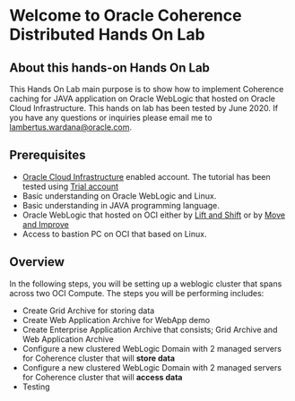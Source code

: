 # Welcome to Oracle Coherence Distributed Hands On Lab

## About this hands-on Hands On Lab ##

This Hands On Lab main purpose is to show how to implement Coherence caching for JAVA application on Oracle WebLogic that hosted on Oracle Cloud Infrastructure. This hands on lab has been tested by June 2020. If you have any questions or inquiries please email me to lambertus.wardana@oracle.com.

## Prerequisites

- [Oracle Cloud Infrastructure](https://cloud.oracle.com/en_US/cloud-infrastructure) enabled account. The tutorial has been tested using [Trial account](https://myservices.us.oraclecloud.com/mycloud/signup)
- Basic understanding on Oracle WebLogic and Linux.
- Basic understanding in JAVA programming language.
- Oracle WebLogic that hosted on OCI either by [Lift and Shift](https://github.com/tazlambert/weblogic-lift-shift) or by [Move and Improve](https://github.com/tazlambert/weblogic-move-improve)
- Access to bastion PC on OCI that based on Linux.

## Overview

In the following steps, you will be setting up a weblogic cluster that spans across two OCI Compute. The steps you will be performing includes:

- Create Grid Archive for storing data 
- Create Web Application Archive for WebApp demo
- Create Enterprise Application Archive that consists; Grid Archive and Web Application Archive  
- Configure a new clustered WebLogic Domain with 2 managed servers for Coherence cluster that will **store data**
- Configure a new clustered WebLogic Domain with 2 managed servers for Coherence cluster that will **access data**
- Testing

